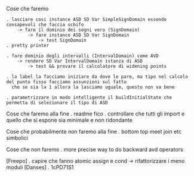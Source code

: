 Cose che faremo

    . lasciare cosi instance ASD SD Var SimpleSignDomain essendo consapevoli che faccia schifo
        -> fare il dominio dei segni vero (SignDomain)
            -> fare instance ASD SD Var SignDomain
                -> test SignDomain
    . pretty printer

    . fare dominio degli intervalli (IntervalDomain) come AVD
        -> rendere SD Var IntervalDomain istanza di ASD
            -> test && provare il calcolatore di widening points

    . la label la facciamo iniziare da dove le pare, ma tipo nel calcolo del punto fisso facciamo assunzioni sul fatto
      che se sia la 1 allora la lasciamo uguale, questo non va bene

    . parametrizzare in modo intelligente il buildInitialState che permetta di selezionare il tipo di ASD

Cose che faremo alla fine
    . readme fico
    . controllare che tutti gli import e quello che si espone sia minimale e non ridondante

Cose che probabilmente non faremo alla fine
    . bottom top meet join etc simbolici

Cose che non faremo
    . more precise way to do backward avd operators


[Freepo]
    . capire che fanno atomic assign e cond -> rifattorizzare i meno moduli
[Danses]
    . 1cPD71S1